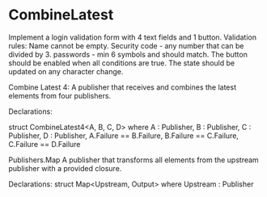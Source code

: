 # CombineLatest
Implement a login validation form with 4 text fields and 1 button. Validation rules:  Name cannot be empty. Security code - any number that can be divided by 3. passwords - min 6 symbols and should match.  The button should be enabled when all conditions are true. The state should be updated on any character change.


Combine Latest 4:
A publisher that receives and combines the latest elements from four publishers.


Declarations:
 
 struct CombineLatest4<A, B, C, D> where 
 A : Publisher, B : Publisher, C : Publisher, D : Publisher, 
 A.Failure == B.Failure, B.Failure == C.Failure, C.Failure == D.Failure
 
 
Publishers.Map
A publisher that transforms all elements from the upstream publisher with a provided closure.

Declarations:
struct Map<Upstream, Output> where Upstream : Publisher

